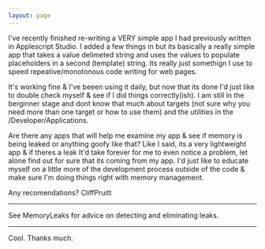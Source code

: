 ```yaml
---
layout: page
---
```



I've recently finished re-writing a VERY simple app I had previously written in Applescript Studio.  I added a few things in but its basically a really simple app that takes a value delimeted string and uses the values to populate placeholders in a second (template) string.  Its really just somethign I use to speed repeative/monotonous code writing for web pages.

It's working fine & I've beeen using it daily, but now that its done I'd just like to double check myself & see if I did things correctly(ish).  I am still in the berginner stage and dont know that much about targets (not sure why you need more than one target or how to use them) and the utilities in the /Developer/Applications.

Are there any apps that will help me examine my app & see if memory is being leaked or anything goofy like that?  Like I said, its a very lightweight app & if theres a leak It'd take forever for me to even notice a problem, let alone find out for sure that its coming from my app.  I'd just like to educate myself on a little more of the development process outside of the code & make sure I'm doing things right with memory management.

Any recomendations?  CliffPruitt

----

See MemoryLeaks for advice on detecting and eliminating leaks.

----

Cool.  Thanks much.
